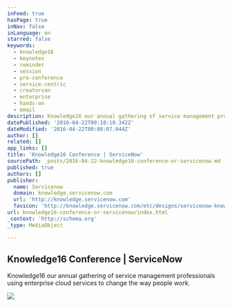 ```yaml
---
inFeed: true
hasPage: true
inNav: false
inLanguage: en
starred: false
keywords:
  - knowledge16
  - keynotes
  - reminder
  - session
  - pre-conference
  - service-centric
  - creatorcon
  - enterprise
  - hands-on
  - email
description: Knowledge16 our annual gathering of service management professionals using enterprise cloud services to change the way people work.
datePublished: '2016-04-22T00:18:10.342Z'
dateModified: '2016-04-22T00:08:07.044Z'
author: []
related: []
app_links: []
title: 'Knowledge16 Conference | ServiceNow'
sourcePath: _posts/2016-04-22-knowledge16-conference-or-servicenow.md
published: true
authors: []
publisher:
  name: Servicenow
  domain: knowledge.servicenow.com
  url: 'http://knowledge.servicenow.com'
  favicon: 'http://knowledge.servicenow.com/etc/designs/servicenow-knowledge/img/favicon.ico'
url: knowledge16-conference-or-servicenow/index.html
_context: 'http://schema.org'
_type: MediaObject

---
```

<article style=""><h1>Knowledge16 Conference | ServiceNow</h1><p>Knowledge16 our annual gathering of service management professionals using enterprise cloud services to change the way people work.</p><img src="http://knowledge.servicenow.com/content/dam/servicenow-knowledge/images/knowledge16-highlight-video.png" /></article>